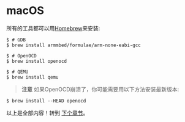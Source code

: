 # macOS

所有的工具都可以用[Homebrew]来安装:

[Homebrew]: http://brew.sh/

``` text
$ # GDB
$ brew install armmbed/formulae/arm-none-eabi-gcc

$ # OpenOCD
$ brew install openocd

$ # QEMU
$ brew install qemu
```

> **注意** 如果OpenOCD崩溃了，你可能需要用以下方法安装最新版本: 
```text
$ brew install --HEAD openocd
```

以上是全部内容！转到 [下个章节]。

[下个章节]: verify.md
